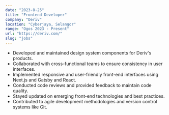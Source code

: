```yaml
---
date: "2023-8-25"
title: "Frontend Developer"
company: "Deriv"
location: "Cyberjaya, Selangor"
range: "Ogos 2023 - Present"
url: "https://deriv.com/"
slug: "jobs"
---
```


- Developed and maintained design system components for Deriv's products.
- Collaborated with cross-functional teams to ensure consistency in user interfaces.
- Implemented responsive and user-friendly front-end interfaces using Next.js and Gatsby and React.
- Conducted code reviews and provided feedback to maintain code quality.
- Stayed updated on emerging front-end technologies and best practices.
- Contributed to agile development methodologies and version control systems like Git.
